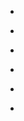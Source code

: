 
- [](/2018/02/963803054427406336/)

- [](/2018/02/du8kl1u/)

- [](/2018/02/961106107514179584/)

- [](/2016/12/10155210255693912/)

- [](/2016/09/772950838981517312/)

- [](/2016/08/767883789661896704/)
